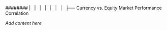 ######## |   |   |   |   |   |   |   ├── Currency vs. Equity Market Performance Correlation

*Add content here*